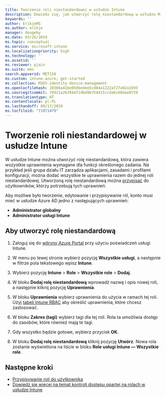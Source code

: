 ```yaml
---
title: Tworzenie roli niestandardowej w usłudze Intune
description: Dowiedz się, jak utworzyć rolę niestandardową w usłudze Microsoft Intune.
keywords: ''
author: ErikjeMS
ms.author: erikje
manager: dougeby
ms.date: 03/26/2019
ms.topic: conceptual
ms.service: microsoft-intune
ms.localizationpriority: high
ms.technology: ''
ms.assetid: ''
ms.reviewer: pjain
ms.suite: ems
search.appverid: MET150
ms.custom: intune-azure; get-started
ms.collection: M365-identity-device-management
ms.openlocfilehash: 10366a41be05dbedee5cd84a1222a727a02a1b93
ms.sourcegitcommit: 74911a263944f2dbd9b754415ccda6c68dae0759
ms.translationtype: HT
ms.contentlocale: pl-PL
ms.lasthandoff: 09/17/2019
ms.locfileid: "71071479"
---
```

# <a name="create-a-custom-role-in-intune"></a>Tworzenie roli niestandardowej w usłudze Intune

W usłudze Intune można utworzyć rolę niestandardową, która zawiera wszystkie uprawnienia wymagane dla funkcji określonego zadania. Na przykład jeśli grupa działu IT zarządza aplikacjami, zasadami i profilami konfiguracji, można dodać wszystkie te uprawnienia razem do jednej roli niestandardowej. Utworzoną rolę niestandardową można [przypisać](assign-role.md) do użytkowników, którzy potrzebują tych uprawnień.

Aby możliwe było tworzenie, edytowanie i przypisywanie ról, konto musi mieć w usłudze Azure AD jedno z następujących uprawnień:
- **Administrator globalny**
- **Administrator usługi Intune**

## <a name="to-create-a-custom-role"></a>Aby utworzyć rolę niestandardową

1. Zaloguj się do [witryny Azure Portal](https://portal.azure.com) przy użyciu poświadczeń usługi Intune.

2. W menu po lewej stronie wybierz pozycję **Wszystkie usługi**, a następnie w filtrze pola tekstowego wpisz **Intune**.

3. Wybierz pozycję **Intune** > **Role** > **Wszystkie role** > **Dodaj**.

4. W bloku **Dodaj rolę niestandardową** wprowadź nazwę i opis nowej roli, a następnie kliknij pozycję **Uprawnienia**.

5. W bloku **Uprawnienia** wybierz uprawnienia do użycia w ramach tej roli. Użyj [tabeli Intune RBAC](https://gallery.technet.microsoft.com/Intune-RBAC-table-2e3c9a1a) aby określić uprawnienia, które chcesz zastosować.

6. W bloku **Zakres (tagi)** wybierz tagi dla tej roli. Rola ta umożliwia dostęp do zasobów, które również mają te tagi.

7. Gdy wszystko będzie gotowe, wybierz przycisk **OK**.

8. W bloku **Dodaj rolę niestandardową** kliknij pozycję **Utwórz**. Nowa rola zostanie wyświetlona na liście w bloku **Role usługi Intune — Wszystkie role**.

## <a name="next-steps"></a>Następne kroki
- [Przypisywanie roli do użytkownika](assign-role.md)
- [Dowiedz się więcej na temat kontroli dostępu opartej na rolach w usłudze Intune](role-based-access-control.md)
